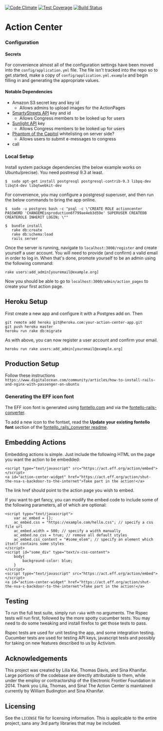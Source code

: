 [![Code Climate](https://codeclimate.com/github/TheNotary/action-center-platform/badges/gpa.svg)](https://codeclimate.com/github/TheNotary/action-center-platform)
[![Test Coverage](https://codeclimate.com/github/TheNotary/action-center-platform/badges/coverage.svg)](https://codeclimate.com/github/TheNotary/action-center-platform/coverage)
[![Build Status](https://travis-ci.org/TheNotary/action-center-platform.svg?branch=master)](https://travis-ci.org/TheNotary/action-center-platform)



Action Center
=============

### Configuration

#### Secrets
For convenience almost all of the configuration settings have been moved into the `config/application.yml` file.  The file isn't tracked into the repo so to get started, make a copy of `config/application.yml.example` and begin filling in and generating the appropriate values.

#### Notable Dependencies
* Amazon S3 secret key and key id
  * Allows admins to upload images for the ActionPages
* [SmartyStreets API](https://smartystreets.com/account/create) key and id
  * Allows Congress members to be looked up for users
* [Sunlight API](https://sunlightfoundation.com/api/accounts/register/) key
  * Allows Congress members to be looked up for users
* [Phantom of the Capitol](https://github.com/efforg/phantom-of-the-capitol) whitelisting on server side?
  * Allows users to submit e-messages to congress
* call

### Local Setup

Install system package dependencies (the below example works on Ubuntu/precise).  You need postresql 9.3 at least.

```
$  sudo apt-get install postgresql postgresql-contrib-9.3 libpq-dev libqt4-dev libqtwebkit-dev
```

For convenience, you may configure a postgresql superuser, and then run the below commands to bring the app online.


```
$  sudo -u postgres bash -c "psql -c \"CREATE ROLE actioncenter PASSWORD 'CHANGEMEinproduction6f799ae4eb3d59e' SUPERUSER CREATEDB CREATEROLE INHERIT LOGIN; \""

$  bundle install
   rake db:create
   rake db:schema:load
   rails server
```

Once the server is running, navigate to `localhost:3000/register` and create yourself a user account. You will need to provide (and confirm) a valid email in order to log in. When that's done, promote yourself to be an admin using the following command:

    rake users:add_admin[youremail@example.org]

Now you should be able to go to `localhost:3000/admin/action_pages` to create your first action page.

## Heroku Setup

First create a new app and configure it with a Postgres add on. Then

    git remote add heroku git@heroku.com:your-action-center-app.git
    git push heroku master
    heroku run rake db:migrate

As with above, you can now register a user account and confirm your email.

    heroku run rake users:add_admin[youremail@example.org]

## Production Setup

Follow these instructions
`https://www.digitalocean.com/community/articles/how-to-install-rails-and-nginx-with-passenger-on-ubuntu`

### Generating the EFF icon font

The EFF icon font is generated using [fontello.com](fontello.com) and via the [fontello-rails-converter](https://github.com/railslove/fontello_rails_converter).

To add a new icon to the fontset, read the **Update your existing fontello font** section of the [fontello_rails_converter readme](https://github.com/railslove/fontello_rails_converter#updating-your-existing-fontello-font).

## Embedding Actions

Embedding actions is simple.  Just include the following HTML on the page you want the action to be embedded:

    <script type="text/javascript" src="https://act.eff.org/action/embed"></script>
    <a id="action-center-widget" href="https://act.eff.org/action/shut-the-nsa-s-backdoor-to-the-internet">Take part in the action!</a>

The link href should point to the action page you wish to embed.

If you want to get fancy, you can modify the embed code to include some of the following parameters, all of which are optional:

    <script type="text/javascript">
        var ac_embed = {};
        ac_embed.css = "https://example.com/hello.css"; // specify a css file url
        ac_embed.width = 500; // specify a width manually
        ac_embed.no_css = true; // remove all default styles
        ac_embed.css_content = "#some_elem"; // specify an element which itself contains some styles
    </script>
    <script id="some_div" type="text/x-css-content">
        body{
            background-color: blue;
        }
    </script>
    <script type="text/javascript" src="https://act.eff.org/action/embed"></script>
    <a id="action-center-widget" href="https://act.eff.org/action/shut-the-nsa-s-backdoor-to-the-internet">Take part in the action!</a>

## Testing

To run the full test suite, simply run `rake` with no arguments.  The Rspec tests will run first, followed by the more spotty cucumber tests.  You may need to do some tweaking and install firefox to get those tests to pass.  

Rspec tests are used for unit testing the app, and some integration testing.   Cucumber tests are used for testing API keys, javascript tests and possibly for taking on new features described to us by Activism.  

## Acknowledgements

This project was created by Lilia Kai, Thomas Davis, and Sina Khanifar. Large portions of the codebase are directly attributable to them, while under the employ or contractorship of the Electronic Frontier Foundation in 2014. Thank you Lilia, Thomas, and Sina! The Action Center is maintained currently by William Budington and Sina Khanifar.

## Licensing

See the `LICENSE` file for licensing information. This is applicable to the entire project, sans any 3rd party libraries that may be included.
